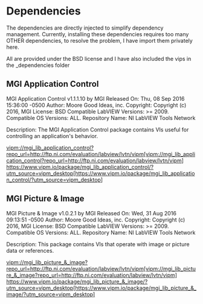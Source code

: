# Dependencies

The dependencies are directly injected to simplify dependency management. Currently, installing these dependencies requires too many OTHER dependencies, to resolve the problem, I have import them privately here.

All are provided under the BSD license and I have also included the vips in the _dependencies folder

## MGI Application Control

MGI Application Control v1.1.1.10 by MGI
Released On: Thu, 08 Sep 2016 15:36:00 -0500
Author: Moore Good Ideas, inc.
Copyright: Copyright (c) 2016, MGI
License: BSD
Compatible LabVIEW Versions: >= 2009.
Compatible OS Versions: ALL.
Repository Name: NI LabVIEW Tools Network

Description:
The MGI Application Control package contains VIs useful for controlling an application's behavior.

<vipm://mgi_lib_application_control?repo_url=http://ftp.ni.com/evaluation/labview/lvtn/vipm[vipm://mgi_lib_application_control?repo_url=http://ftp.ni.com/evaluation/labview/lvtn/vipm>]
<https://www.vipm.io/package/mgi_lib_application_control/?utm_source=vipm_desktop[https://www.vipm.io/package/mgi_lib_application_control/?utm_source=vipm_desktop>]

## MGI Picture & Image

MGI Picture & Image v1.0.2.1 by MGI
Released On: Wed, 31 Aug 2016 09:13:51 -0500
Author: Moore Good Ideas, inc.
Copyright: Copyright (c) 2016, MGI
License: BSD
Compatible LabVIEW Versions: >= 2009.
Compatible OS Versions: ALL.
Repository Name: NI LabVIEW Tools Network

Description:
This package contains VIs that operate with image or picture data or references.


<vipm://mgi_lib_picture_&_image?repo_url=http://ftp.ni.com/evaluation/labview/lvtn/vipm[vipm://mgi_lib_picture_&_image?repo_url=http://ftp.ni.com/evaluation/labview/lvtn/vipm]>
<https://www.vipm.io/package/mgi_lib_picture_&_image/?utm_source=vipm_desktop[https://www.vipm.io/package/mgi_lib_picture_&_image/?utm_source=vipm_desktop]>
